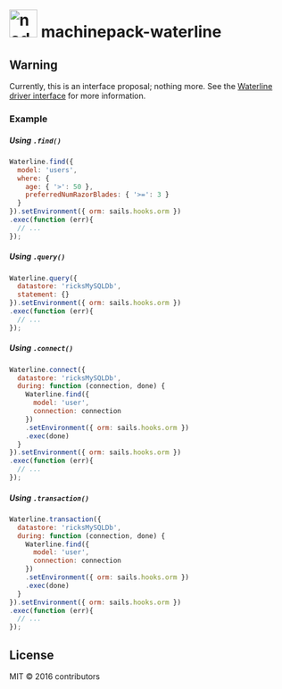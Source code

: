 
<h1>
  <a href="http://node-machine.org" title="Node-Machine public registry"><img alt="node-machine logo" title="Node-Machine Project" src="http://node-machine.org/images/machine-anthropomorph-for-white-bg.png" width="50" /></a>
  machinepack-waterline
</h1>

## Warning
Currently, this is an interface proposal; nothing more.  See the [Waterline driver interface](https://github.com/node-machine/waterline-driver-interface) for more information.


### Example


##### Using `.find()`

```javascript
Waterline.find({
  model: 'users',
  where: {
    age: { '>': 50 },
    preferredNumRazorBlades: { '>=': 3 }
  }
}).setEnvironment({ orm: sails.hooks.orm })
.exec(function (err){
  // ...
});
```


##### Using `.query()`

```javascript
Waterline.query({
  datastore: 'ricksMySQLDb',
  statement: {}
}).setEnvironment({ orm: sails.hooks.orm })
.exec(function (err){
  // ...
});
```


##### Using `.connect()`

```javascript
Waterline.connect({
  datastore: 'ricksMySQLDb',
  during: function (connection, done) {
    Waterline.find({
      model: 'user',
      connection: connection
    })
    .setEnvironment({ orm: sails.hooks.orm })
    .exec(done)
  }
}).setEnvironment({ orm: sails.hooks.orm })
.exec(function (err){
  // ...
});
```


##### Using `.transaction()`

```javascript
Waterline.transaction({
  datastore: 'ricksMySQLDb',
  during: function (connection, done) {
    Waterline.find({
      model: 'user',
      connection: connection
    })
    .setEnvironment({ orm: sails.hooks.orm })
    .exec(done)
  }
}).setEnvironment({ orm: sails.hooks.orm })
.exec(function (err){
  // ...
});
```




<!--
### [Docs](http://node-machine.org/machinepack-waterline) &nbsp; [Browse other machines](http://node-machine.org/machinepacks) &nbsp;  [FAQ](http://node-machine.org/implementing/FAQ)  &nbsp;  [Newsgroup](https://groups.google.com/forum/?hl=en#!forum/node-machine)

A database-agnostic connectivity library for sending queries, managing dynamic db connections, committing/rolling back transactions, and more.


## Installation &nbsp; [![NPM version](https://badge.fury.io/js/machinepack-waterline.svg)](http://badge.fury.io/js/machinepack-waterline) [![Build Status](https://travis-ci.org/mikermcneil/machinepack-waterline.png?branch=master)](https://travis-ci.org/mikermcneil/machinepack-waterline)

```sh
$ npm install machinepack-waterline
```

## Usage

For the latest usage documentation, version information, and test status of this module, see <a href="http://node-machine.org/machinepack-waterline" title="A database-agnostic connectivity library for sending queries, managing dynamic db connections, committing/rolling back transactions, and more. (for node.js)">http://node-machine.org/machinepack-waterline</a>.  The generated manpages for each machine contain a complete reference of all expected inputs, possible exit states, and example return values.  If you need more help, or find a bug, jump into [Gitter](https://gitter.im/node-machine/general) or leave a message in the project [newsgroup](https://groups.google.com/forum/?hl=en#!forum/node-machine).



## About  &nbsp; [![Gitter](https://badges.gitter.im/Join Chat.svg)](https://gitter.im/node-machine/general?utm_source=badge&utm_medium=badge&utm_campaign=pr-badge&utm_content=badge)

This is a [machinepack](http://node-machine.org/machinepacks), an NPM module which exposes a set of related Node.js [machines](http://node-machine.org/spec/machine) according to the [machinepack specification](http://node-machine.org/spec/machinepack).
Documentation pages for the machines contained in this module (as well as all other NPM-hosted machines for Node.js) are automatically generated and kept up-to-date on the <a href="http://node-machine.org" title="Public machine registry for Node.js">public registry</a>.
Learn more at <a href="http://node-machine.org/implementing/FAQ" title="Machine Project FAQ (for implementors)">http://node-machine.org/implementing/FAQ</a>.

-->

## License

MIT &copy; 2016 contributors


